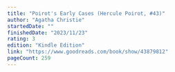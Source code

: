 ```yaml
---
title: "Poirot's Early Cases (Hercule Poirot, #43)"
author: "Agatha Christie"
startedDate: ""
finishedDate: "2023/11/23"
rating: 3
edition: "Kindle Edition"
link: "https://www.goodreads.com/book/show/43879812"
pageCount: 259
---
```



